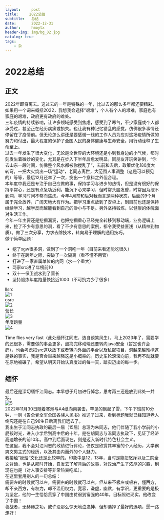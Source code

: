 ```yaml
---
layout:     post
title:     2022总结
subtitle:   总结
date:       2022-12-31
author:     hmoytx
header-img: img/bg_02.jpg
catalog: true
tags:
    - 杂
---
```

#  2022总结

## 正文
2022年即将离去。这过去的一年是特殊的一年，比过去的那么多年都还要精彩。   
如果用一个词来概括2022，我想我会选择“艰难”，个人有个人的艰难，家庭也有家庭的艰难，政府更有政府的难处。  
三年疫情的持续影响，让许多领域感受到焦虑，感受到了寒气，不少家庭或个人都承受过，甚至正在经历病痛或损失。也让我有种记忆错乱的感觉，仿佛很多事情还停留在了疫情前。但无论怎么讲还是要感谢一线的工作人员为应对这场疫情所做的努力和付出，最大程度的保护了全国人民的身体健康与生命安全，用行动诠释了生命至上。  
过去一年发生了很大变化，无论是全世界的大环境还是小到我身边的小气候，都时刻发生着微妙的变化，尤其是在步入下半年后愈发明显。同朋友开玩笑讲到，“你去山东一段时间，仿佛整个风水都被你搅乱了“，去前和去后，政策优化180度大转弯，一把大火烧出一场”运动“，老同志离世，大范围人事调整（这是可以预见的）等等，最后12月还羊了一次，突出一个意料之外但合理。     
本年度中我还是专注于自己应做的事，保持学习与进步的热情，但是没有很好的保持平常心，还是有点急功近利，能沉下心来学习，但时常头脑发昏，时常因为挖不到洞，学习时间不够而焦虑。今年4月前和后对我而言是两种状态，后面的9个月属于完全放养，广阔天地大有作为。把学习重点放到了安卓上，到目前也还是保持继续学习，越学反而越能看到自己的渺小与不足。另外坚持锻炼，以健康的体魄面对生活工作。      
今年一年主要还是挖掘漏洞，也把挖掘重心已经完全转移到移动端，业务逻辑上来，挖了不少有意思的洞，看了不少有意思的案例，都令我受益匪浅（从精神到物质）。做了三次分享，力求去除技术，转向易于理解的通用技巧。     
做个简单回顾：  
- 挖了xgw很多洞，做到了一个洞吃一年（目前来看还能吃很久）  
- 终于在跨年之际，突破了一次隔离（看不懂不用管）   
- 打进了一家直属单位的内网（水一个重大）  
- 两家src进了年榜前10  
- 双十一保卫战水到了营长  
- 坚持锻炼年度跑量快接近1000（不可抗力少了很多）

llsrc  
![1](/img/221231_llsrc.png)   
osrc  
![2](/img/221231_osrc.png)   
营长  
![3](/img/221231_yingzhang.png)   
年度跑量  
![4](/img/221231_yuepao.png)   


Time flies very fast（此处缅怀江同志，选自谈笑风生），马上2023年了，需要学的还很多，需要做的事会更多，鼓捣完移动端还要转向java安全（暂定也许会鸽），也会考虑把src这块放下或者转向外面的平台以及私密项目，洞越来越难挖这是铁的事实，我是否会越来越强这是小概率的。历史车轮滚滚向前，我再不动就要在原地被碾了，希望从明天开始认真度过的每一天，踏实迈出的每一步。  

## 缅怀
最后还是深切缅怀江同志。本早想于月初进行悼念，思考再三还是放到此处一并写。  
![5](/img/221231_zhangzhe.png)   
2022年11月30日随着寒潮与A4纸向南袭击，罕见的飘起了雪，下午下班前10分钟，一则《告全党全军全国各族人民书》推送了过来，看到标题我就已经知道老人终究还是在自己96生日后离我们远去了。   
我出生于江同志执政的最后一届（15届）总理为朱同志，他们伴随了我小学前的小屁孩时光，进入小学后到高中后的十年，是在胡同志与温同志执政下，见证了经济高速增长的前10年。高中到后面现在，则是迈入新时代特色社会主义。   
在这里，我不会对江同志的政绩进行评论，仅仅是欣赏其丰富的个人经历，大学霸爽文男主式的经历，以及其由内而外的个人魅力。  
我接触”膜蛤“文化还是比较早的。印象中是12，13年，当时是能把怒斥以及二院全文背诵，也是从那时开始，自发去了解背后的故事，对政治产生了浓厚的兴趣，到现在也是（对人事安排等非常热衷吃瓜）。  
在这里套用别人的一句总结：  
需要左的时候就可以左，需要右的时候就可以右，但从来不极左或极右，懂西方，却不亲西方，有权力，却不滥用权力。宽容，谦虚，幽默，有学识，更重要的是极为坚定，他的一生恰恰贯穿了中国由贫弱到富强的40年，目标照进现实，他改变了中国！  
善战者，无赫赫之功，或许没那么惊天地泣鬼神，但却选择了最好的选项，愿一路走好！




